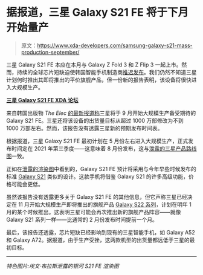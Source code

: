 # 据报道，三星 Galaxy S21 FE 将于下月开始量产

> 原文：<https://www.xda-developers.com/samsung-galaxy-s21-mass-production-september/>

三星 Galaxy S21 FE 本应在本月与 Galaxy Z Fold 3 和 Z Flip 3 一起上市。然而，持续的全球芯片短缺迫使韩国智能手机制造商[推迟发布](https://www.xda-developers.com/samsungs-galaxy-s21-fe-delayed-changing-socs/)。我们仍然不知道三星计划何时推出其即将推出的平价旗舰产品，但一份新的报告表明，该设备将很快进入大规模生产。

**[三星 Galaxy S21 FE XDA 论坛](https://forum.xda-developers.com/f/samsung-galaxy-s21-fe.12389/)**

来自韩国出版物 *The Elec* [的最新报道称](http://www.thelec.kr/news/articleView.html?idxno=14046)三星将于 9 月开始大规模生产备受期待的 Galaxy S21 FE。三星还将该设备的出货量目标从超过 1000 万部修改为不到 1000 万部左右。然而，该报告没有透露三星新的预期发布时间表。

根据报道，三星 Galaxy S21 FE 最初计划在 5 月份左右进入大规模生产，正式发布时间定在 2021 年第三季度——这意味着 8 月份发布，这与[泄露的三星产品路线图](https://www.xda-developers.com/samsung-next-unpacked-galaxy-s21-fe-leaked-product-roadmap/)一致。

正如在[泄露的渲染图](https://www.xda-developers.com/galaxy-s21-fe-cad-renders-leak/)中看到的，Galaxy S21 FE 预计将采用与今年早些时候发布的标准 [Galaxy S21](https://www.xda-developers.com/samsung-galaxy-s21/) 类似的设计。这款手机将借鉴 Galaxy S21 的许多高级功能，价格可能会更低。

虽然该报告没有透露更多关于 Galaxy S21 FE 的其他信息，但它声称三星已经决定在 11 月开始大规模生产即将推出的旗舰产品 [Galaxy S22 系列](https://www.xda-developers.com/samsung-galaxy-s22/)，计划在明年 1 月的某个时候推出。这表明三星可能会再次推出新的旗舰产品阵容——就像 Galaxy S21 系列一样——比通常的 2 月份发布时间提前一个月。

最后，该报告还透露，芯片短缺已经影响到现有的三星智能手机，如 Galaxy A52 和 Galaxy A72。据报道，由于生产受挫，这两款机型的出货量都远低于三星的最初目标。

* * *

*特色图片:埃文·布拉斯泄露的银河 S21 FE 渲染图*